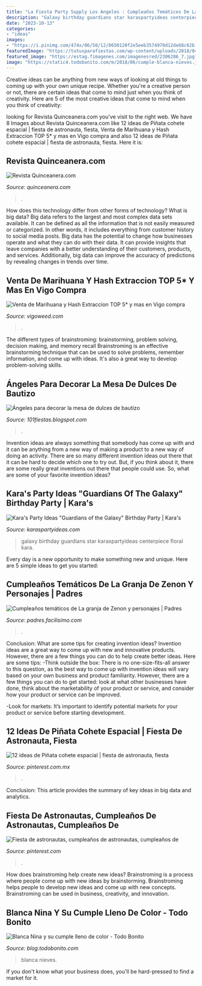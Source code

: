 ```yaml
---
title: "La Fiesta Party Supply Los Angeles : Cumpleaños Temáticos De La Granja De Zenon Y Personajes"
description: "Galaxy birthday guardians star karaspartyideas centerpiece floral kara"
date: "2023-10-13"
categories:
- "ideas"
images:
- "https://i.pinimg.com/474x/06/50/12/0650120f2e5eeb3574970d12de68c62b.jpg"
featuredImage: "https://tutusparafiestas.com/wp-content/uploads/2018/04/pasteles-de-astronautas-3.jpg"
featured_image: "https://estag.fimagenes.com/imagenesred/2306286_7.jpg?1"
image: "https://static4.todobonito.com/m/2018/06/cumple-blanca-nieves.jpg"
---
```



Creative ideas can be anything from new ways of looking at old things to coming up with your own unique recipe. Whether you're a creative person or not, there are certain ideas that come to mind just when you think of creativity. Here are 5 of the most creative ideas that come to mind when you think of creativity: 

	

		
looking for Revista Quinceanera.com you've visit to the right web. We have 8 Images about Revista Quinceanera.com like 12 ideas de Piñata cohete espacial | fiesta de astronauta, fiesta, Venta de Marihuana y Hash Extraccion TOP 5* y mas en Vigo compra and also 12 ideas de Piñata cohete espacial | fiesta de astronauta, fiesta. Here it is:
		
    
## Revista Quinceanera.com

<img loading=lazy src="https://www.quinceanera.com/es/wp-content/uploads/sites/2/2012/05/El_Clasificado_Quinceanera_Fresno_August2015-min.jpg" onerror="this.onerror=null;this.src='https://tse1.mm.bing.net/th?id=OIP.qgSVktBjS47ZcWcEALG3ZQHaJl&amp;pid=15.1';" alt="Revista Quinceanera.com">

_Source: quinceanera.com_

>. 

	

How does this technology differ from other forms of technology?
What is big data? Big data refers to the largest and most complex data sets available. It can be defined as all the information that is not easily measured or categorized. In other words, it includes everything from customer history to social media posts.
Big data has the potential to change how businesses operate and what they can do with their data. It can provide insights that leave companies with a better understanding of their customers, products, and services. Additionally, big data can improve the accuracy of predictions by revealing changes in trends over time.

    
## Venta De Marihuana Y Hash Extraccion TOP 5* Y Mas En Vigo Compra

<img loading=lazy src="https://vigoweed.com/wp-content/uploads/2021/08/ayahuasca-ceremonia-1619002146-768x376.jpg" onerror="this.onerror=null;this.src='https://tse2.mm.bing.net/th?id=OIP.vriQ7Y75k251UOp-qoZ_ogHaDo&amp;pid=15.1';" alt="Venta de Marihuana y Hash Extraccion TOP 5* y mas en Vigo compra">

_Source: vigoweed.com_

>. 

	

The different types of brainstroming: brainstorming, problem solving, decision making, and memory recall
Brainstroming is an effective brainstorming technique that can be used to solve problems, remember information, and come up with ideas. It's also a great way to develop problem-solving skills.

    
## Ángeles Para Decorar La Mesa De Dulces De Bautizo

<img loading=lazy src="https://4.bp.blogspot.com/-lSaMZ_64GkA/V8bdI0wE0uI/AAAAAAAADhk/zxMdfXbtaS0926808uJVTfRhwwUSzw7aQCLcB/s1600/angel%2B3.png" onerror="this.onerror=null;this.src='https://tse2.mm.bing.net/th?id=OIP.CMYhpLlx_5K_XTH2mayAegHaHT&amp;pid=15.1';" alt="Ángeles para decorar la mesa de dulces de bautizo">

_Source: 101fiestas.blogspot.com_

>. 

	

Invention ideas are always something that somebody has come up with and it can be anything from a new way of making a product to a new way of doing an activity. There are so many different invention ideas out there that it can be hard to decide which one to try out. But, if you think about it, there are some really great inventions out there that people could use. So, what are some of your favorite invention ideas?

    
## Kara&#039;s Party Ideas &quot;Guardians Of The Galaxy&quot; Birthday Party | Kara&#039;s

<img loading=lazy src="https://karaspartyideas.com/wp-content/uploads/2017/05/22Guardians-of-the-Galaxy22-Birthday-Party-via-Karas-Party-Ideas-KarasPartyIdeas.com1_.jpg" onerror="this.onerror=null;this.src='https://tse1.mm.bing.net/th?id=OIP.q_q63F9eWKyGU_32LB2THgHaLH&amp;pid=15.1';" alt="Kara&#039;s Party Ideas &quot;Guardians of the Galaxy&quot; Birthday Party | Kara&#039;s">

_Source: karaspartyideas.com_

>galaxy birthday guardians star karaspartyideas centerpiece floral kara. 

	

Every day is a new opportunity to make something new and unique. Here are 5 simple ideas to get you started: 

    
## Cumpleaños Temáticos De La Granja De Zenon Y Personajes | Padres

<img loading=lazy src="https://estag.fimagenes.com/imagenesred/2306286_7.jpg?1" onerror="this.onerror=null;this.src='https://tse4.mm.bing.net/th?id=OIP.mFt8V8IWalpryfitxBTjUwAAAA&amp;pid=15.1';" alt="Cumpleaños temáticos de La granja de Zenon y personajes | Padres">

_Source: padres.facilisimo.com_

>. 

	

Conclusion: What are some tips for creating invention ideas?
Invention ideas are a great way to come up with new and innovative products. However, there are a few things you can do to help create better ideas. Here are some tips:
-Think outside the box: There is no one-size-fits-all answer to this question, as the best way to come up with invention ideas will vary based on your own business and product familiarity. However, there are a few things you can do to get started: look at what other businesses have done, think about the marketability of your product or service, and consider how your product or service can be improved.

-Look for markets: It’s important to identify potential markets for your product or service before starting development.

    
## 12 Ideas De Piñata Cohete Espacial | Fiesta De Astronauta, Fiesta

<img loading=lazy src="https://i.pinimg.com/474x/06/50/12/0650120f2e5eeb3574970d12de68c62b.jpg" onerror="this.onerror=null;this.src='https://tse3.mm.bing.net/th?id=OIP.X2QOml5z10tCGFVRdaBbaAAAAA&amp;pid=15.1';" alt="12 ideas de Piñata cohete espacial | fiesta de astronauta, fiesta">

_Source: pinterest.com.mx_

>. 

	

Conclusion:
This article provides the summary of key ideas in big data and analytics.

    
## Fiesta De Astronautas, Cumpleaños De Astronautas, Cumpleaños De

<img loading=lazy src="https://tutusparafiestas.com/wp-content/uploads/2018/04/pasteles-de-astronautas-3.jpg" onerror="this.onerror=null;this.src='https://tse1.mm.bing.net/th?id=OIP.nzLblT8HATtPcnBGSEtwXgHaG9&amp;pid=15.1';" alt="Fiesta de astronautas, cumpleaños de astronautas, cumpleaños de">

_Source: pinterest.com_

>. 

	

How does brainstroming help create new ideas?
Brainstroming is a process where people come up with new ideas by brainstorming. Brainstroming helps people to develop new ideas and come up with new concepts. Brainstroming can be used in business, creativity, and innovation.

    
## Blanca Nina Y Su Cumple Lleno De Color - Todo Bonito

<img loading=lazy src="https://static4.todobonito.com/m/2018/06/cumple-blanca-nieves.jpg" onerror="this.onerror=null;this.src='https://tse2.mm.bing.net/th?id=OIP.4RN0KwdDdKoFKxmLGouVuQHaFL&amp;pid=15.1';" alt="Blanca Nina y su cumple lleno de color - Todo Bonito">

_Source: blog.todobonito.com_

>blanca nieves. 

	

If you don't know what your business does, you'll be hard-pressed to find a market for it.


